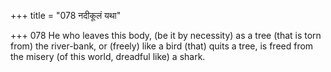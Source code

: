 +++
title = "078 नदीकूलं यथा"

+++
078	He who leaves this body, (be it by necessity) as a tree (that is torn from) the river-bank, or (freely) like a bird (that) quits a tree, is freed from the misery (of this world, dreadful like) a shark.